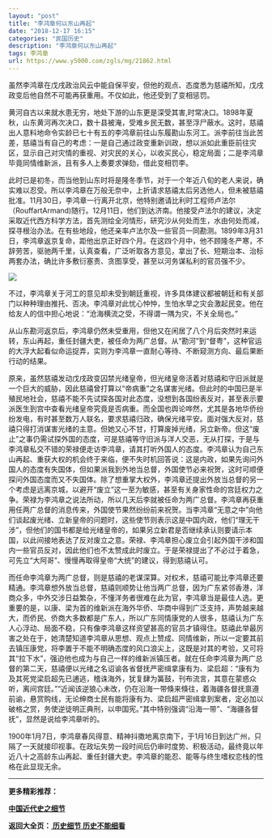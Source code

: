 ```yaml
---
layout: "post"
title: "李鸿章何以东山再起"
date: "2018-12-17 16:15"
categories: "民国历史"
description: "李鸿章何以东山再起"
tags: 李鸿章
url: https://www.y5000.com/zgls/mg/21862.html
---
```






虽然李鸿章在戊戌政治风云中能自保平安，但他的观点、态度悉为慈禧所知，戊戌政变后他自然不可能再获重用。不仅如此，他还受到了变相惩罚。

黄河自古以来就水患无穷，地处下游的山东更是深受其害,时常决口。1898年夏秋，山东黄河再次决口，数十县被淹，受难乡民无数，甚至浮尸蔽水。这时，慈禧出人意料地命令实龄已七十有五的李鸿章前往山东履勘山东河工。派李前往当此苦差，慈禧当有自己的考虑：一是自己通过政变重新训政，想以派如此重臣前往灾区，显示自己对灾情的重视、对灾民的关心，以收买民心，稳定局面；二是李鸿章毕竟同情维新派，且有多人上奏要求弹劾，借此变相罚李。

此时已是初冬，而当他到山东时将是隆冬季节，对于一个年近八旬的老人来说，确实难以忍受。所以李鸿章在万般无奈中，上折请求慈禧太后另选他人，但未被慈禧批准。11月30日，李鸿章一行离开北京，他特别邀请比利时工程师卢法尔（RouffartArmand)随行。12月11日，他们到达济南。他接受卢法尔的建议，决定采取近代西方科学方法，首先测绘全河情形，研究沙从何处而生，水由何处而减，探寻根治办法。在有些地段，他还亲率卢法尔及一些官员一同勘测。1899年3月31日，李鸿章返京复命，距他出京正好四个月。在这四个月中，他不顾隆冬严寒，不辞劳苦，驱驰两千里，认真查看，广泛听取各方意见，拿出了长、短期治本、治标两套办法，确比许多敷衍塞责、贪图享受，甚至以河务谋私利的官员强不少。

![](https://img.y5000.com/uploads/allimg/170524/11-1F524134233619.jpg)

不过，李鸿章关于河工的意见却未受到朝廷重视，许多具体建议都被朝廷和有关部门以种种理由推托、否决。李鸿章对此忧心忡忡，生怕水旱之灾会激起民变。他在给友人的信中担心地说：“沧海横流之受，不得谓一隅为灾，不关全局也。”

从山东勘河返京后，李鸿章仍然未受重用，但他又在闲居了八个月后突然时来运转，东山再起，重任封疆大吏，被任命为两广总督。从“勘河”到“督粤”，这种官运的大浮大起看似命运捉弄，实则为李鸿章一直耐心等待、不断窥测方向、最后果断行动的结果。

原来，虽然慈禧发动戊戌政变囚禁光绪皇帝，但光绪皇帝活着对慈禧和守旧派就是一个巨大的威胁，因此慈禧曾打算以“帝病重”之名谋害光绪。但此时的中国已是半殖民地社会，慈禧不能不先试探各国对此态度，没想到各国纷表反对，甚至表示要派医生到宫中查看光绪皇帝究竟是否病重。而全国也舆论哗然，尤其是各地华侨纷纷发电，有时甚至数万人联名，要求慈禧归政，确保光绪平安。面对强大反对，慈禧只得打消谋害光绪的主意。但她又心不甘，打算废掉光绪，另立新帝。但这“废止”之事仍需试探外国的态度，可是慈禧等守旧派与洋人交恶，无从打探，于是与李鸿章私交不错的荣禄便走访李鸿章，请其打听外国人的态度。李鸿章认为自己东山再起、重获大权的机会终于来临，便不失时机回答说：这是内政，如果先询问外国人的态度有失国体，但如果派我到外地当总督，外国使节必来祝贺，这时可顺便探问外国态度而又不失国体。除了想重掌大权外，李鸿章还提出外放当总督的另一个考虑是远离京城，以避开“废立”这一至为敏感，甚至有关身家性命的宫廷权力之争。荣禄为李鸿章之说法所动，所以几天后李就被任命为两广总督。李鸿章再获重用任两广总督的消息传来，外国使节果然纷纷前来祝贺。当李鸿章“无意之中”向他们谈起废光绪、立新皇帝的问题时，这些使节则表示这是中国内政，他们“理无干涉”，但他们的国书都是给光绪皇帝的，如果另立新君是否继续承认则要请示本国，以此间接地表达了反对废立之意。荣禄、李鸿章担心废立会引起外国干涉和国内一些官员反对，因此他们也不太赞成此时废立。于是荣禄提出了不必过于着急，可先立“大阿哥”、慢慢再取得皇帝“大统”的建议，得到慈禧认可。

而任命李鸿章为两广总督，则是慈禧的老谋深算。对权术，慈禧可能比李鸿章还要精通。李鸿章想外放当总督，慈禧则顺势让他当两广总督，因为广东紧邻香港，洋商众多，中外交涉日益繁杂，不懂洋务者很难在此为官，李鸿章当是最佳人选。更重要的是，以康、梁为首的维新派在海外华侨、华商中得到广泛支持，声势越来越大，而侨民、侨商大多数都是广东人，所以广东同情康党的人很多，慈禧认为广东人心浮动、局面不稳，只有像李鸿章这样资望甚高的官员才镇得住。慈禧此举最厉害之处在于，她清楚知道李鸿章从思想、观点上赞成、同情维新，所以一定要其前去镇压康党，将李置于不能不明确态度的风口浪尖上，这既是对其的考验，又可将其“拉下水”，强迫他也成为与自己一样的维新派镇压者。就在任命李鸿章为两广总督的第二天，慈禧便以光绪之名诏谕各省督抚严密缉拿康有为、梁启超：“康有为及其死党梁启超先已逋逃，稽诛海外，犹复肆为簧鼓，刊布流言，其意在蒙惑众听，离间宫廷。”“近闻该逆狼心未改，仍在沿海一带倏来倏往，着海疆各督抚禀遵前谕，悬赏购线，无论绅商士民有能将康有为、梁启超严密缉拿到案者，定必加以破格之赏，务使逆徒明正典刑，以申国宪。”其中特别强调“沿海一带”、“海疆各督抚”，显然是说给李鸿章听的。

1900年1月7日，李鸿章春风得意、精神抖擞地离京南下，于1月16日到达广州，只隔了一天就接印视事。在政坛失势一段时间后仍审时度势、积极活动，最终竟以年近八十之高龄东山再起、重任封疆大吏。李鸿章的能忍、能等与终生嗜权恋栈的性格在此显现无余。

* * *

**更多精彩推荐：**

**[中国近代史之细节](https://www.y5000.com/zgls/mg/21863.html)**

**返回大全页：[ 历史细节 历史不能细看](https://www.y5000.com/zgls/21864.html)**
